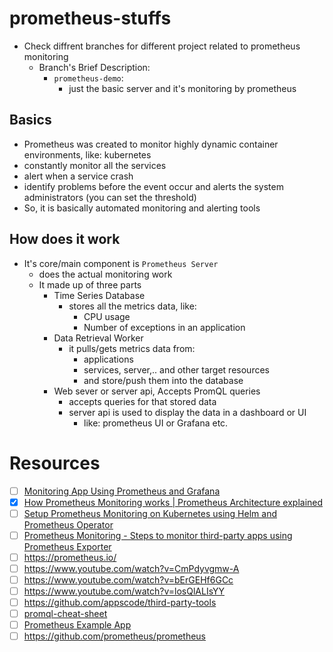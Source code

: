 # prometheus-stuffs

- Check diffrent branches for different project related to prometheus monitoring
    - Branch's Brief Description:
        - `prometheus-demo`:
            - just the basic server and it's monitoring by prometheus

## Basics

- Prometheus was created to monitor highly dynamic container environments, like: kubernetes
- constantly monitor all the services
- alert when a service crash
- identify problems before the event occur and alerts the system administrators (you can set the threshold)
- So, it is basically automated monitoring and alerting tools 

## How does it work

- It's core/main component is `Prometheus Server`
    - does the actual monitoring work
    - It made up of three parts
        - Time Series Database
            - stores all the metrics data, like:
                - CPU usage
                - Number of exceptions in an application
        - Data Retrieval Worker
            - it pulls/gets metrics data from:
                - applications
                - services, server,.. and other target resources
                - and store/push them into the database
        - Web sever or server api, Accepts PromQL queries
            - accepts queries for that stored data
            - server api is used to display the data in a dashboard or UI
                - like: prometheus UI or Grafana etc.

# Resources

- [ ] [Monitoring App Using Prometheus and Grafana](https://github.com/searchlight/WebApi-Prometheus/blob/master/guide/monitoring-guide.md)
- [x] [How Prometheus Monitoring works | Prometheus Architecture explained](https://www.youtube.com/watch?v=h4Sl21AKiDg)
- [ ] [Setup Prometheus Monitoring on Kubernetes using Helm and Prometheus Operator](https://www.youtube.com/watch?v=QoDqxm7ybLc)
- [ ] [Prometheus Monitoring - Steps to monitor third-party apps using Prometheus Exporter](https://www.youtube.com/watch?v=mLPg49b33sA)
- [ ] https://prometheus.io/
- [ ] https://www.youtube.com/watch?v=CmPdyvgmw-A
- [ ] https://www.youtube.com/watch?v=bErGEHf6GCc
- [ ] https://www.youtube.com/watch?v=losQlALIsYY
- [ ] https://github.com/appscode/third-party-tools
- [ ] [promql-cheat-sheet](https://promlabs.com/promql-cheat-sheet/)
- [ ] [Prometheus Example App](https://github.com/brancz/prometheus-example-app)
- [ ] https://github.com/prometheus/prometheus
